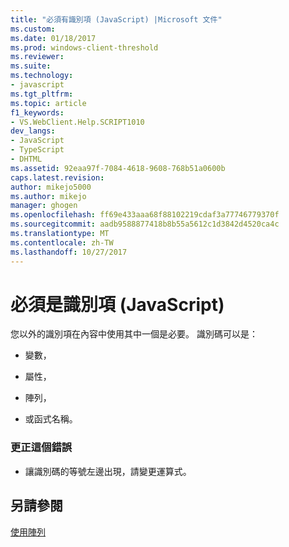 ```yaml
---
title: "必須有識別項 (JavaScript) |Microsoft 文件"
ms.custom: 
ms.date: 01/18/2017
ms.prod: windows-client-threshold
ms.reviewer: 
ms.suite: 
ms.technology:
- javascript
ms.tgt_pltfrm: 
ms.topic: article
f1_keywords:
- VS.WebClient.Help.SCRIPT1010
dev_langs:
- JavaScript
- TypeScript
- DHTML
ms.assetid: 92eaa97f-7084-4618-9608-768b51a0600b
caps.latest.revision: 
author: mikejo5000
ms.author: mikejo
manager: ghogen
ms.openlocfilehash: ff69e433aaa68f88102219cdaf3a77746779370f
ms.sourcegitcommit: aadb9588877418b8b55a5612c1d3842d4520ca4c
ms.translationtype: MT
ms.contentlocale: zh-TW
ms.lasthandoff: 10/27/2017
---
```

# <a name="expected-identifier-javascript"></a>必須是識別項 (JavaScript)
您以外的識別項在內容中使用其中一個是必要。 識別碼可以是：  
  
-   變數，  
  
-   屬性，  
  
-   陣列，  
  
-   或函式名稱。  
  
### <a name="to-correct-this-error"></a>更正這個錯誤  
  
-   讓識別碼的等號左邊出現，請變更運算式。  
  
## <a name="see-also"></a>另請參閱  
 [使用陣列](../../javascript/advanced/using-arrays-javascript.md)
